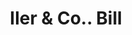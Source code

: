---
doi: 10.7916/D8W397F8
date_other: '1890'
date_other_textual: 1890-1899
form: printed ephemera
genre:
- Invoices
name:
- Iler & Co.
object_in_context_url: https://biggert.cul.columbia.edu/items/view/ave_biggert_01631
subject_hierarchical_geographic:
- Omaha, Nebraska, United States
subject_name:
- Iler & Co.
title: Iler & Co.. Bill
sort_title: Iler & Co.. Bill
call_number: ave_biggert_01631
coordinates:
- 41.25,-96.0
pid: ave_biggert_01631
identifiers: ave_biggert_01631
permalink: /biggert/ave_biggert_01631/
layout: iiif-image-page
---